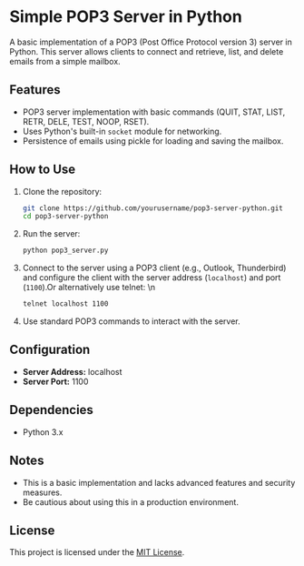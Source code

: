 # Simple POP3 Server in Python

A basic implementation of a POP3 (Post Office Protocol version 3) server in Python. This server allows clients to connect and retrieve, list, and delete emails from a simple mailbox.

## Features

- POP3 server implementation with basic commands (QUIT, STAT, LIST, RETR, DELE, TEST, NOOP, RSET).
- Uses Python's built-in `socket` module for networking.
- Persistence of emails using pickle for loading and saving the mailbox.

## How to Use

1. Clone the repository:

    ```bash
    git clone https://github.com/yourusername/pop3-server-python.git
    cd pop3-server-python
    ```

2. Run the server:

    ```bash
    python pop3_server.py
    ```

3. Connect to the server using a POP3 client (e.g., Outlook, Thunderbird) and configure the client with the server address (`localhost`) and port (`1100`).Or alternatively use telnet:  \n

    ```bash 
    telnet localhost 1100
    ```
4. Use standard POP3 commands to interact with the server.

## Configuration

- **Server Address:** localhost
- **Server Port:** 1100

## Dependencies

- Python 3.x

## Notes

- This is a basic implementation and lacks advanced features and security measures.
- Be cautious about using this in a production environment.

## License

This project is licensed under the [MIT License](LICENSE).

